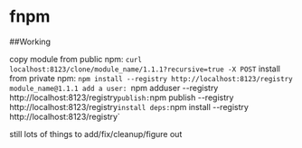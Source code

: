 fnpm
====

##Working

copy module from public npm: `curl localhost:8123/clone/module_name/1.1.1?recursive=true -X POST`
install from private npm: `npm install --registry http://localhost:8123/registry module_name@1.1.1
add a user: `npm adduser --registry http://localhost:8123/registry`
publish: `npm publish --registry http://localhost:8123/registry`
install deps: `npm install --registry http://localhost:8123/registry`

still lots of things to add/fix/cleanup/figure out
